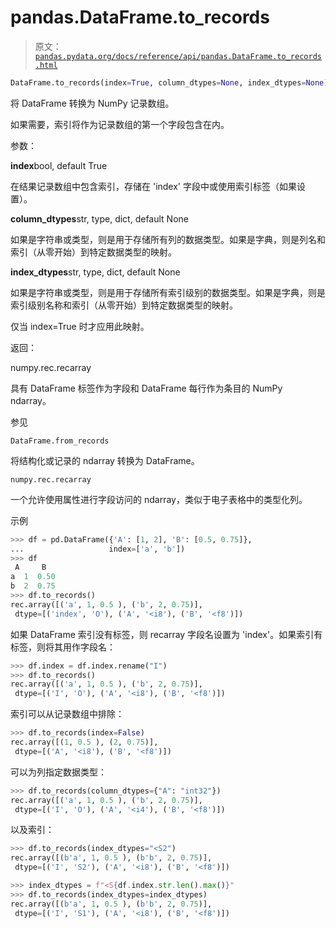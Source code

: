 # pandas.DataFrame.to_records

> 原文：[`pandas.pydata.org/docs/reference/api/pandas.DataFrame.to_records.html`](https://pandas.pydata.org/docs/reference/api/pandas.DataFrame.to_records.html)

```py
DataFrame.to_records(index=True, column_dtypes=None, index_dtypes=None)
```

将 DataFrame 转换为 NumPy 记录数组。

如果需要，索引将作为记录数组的第一个字段包含在内。

参数：

**index**bool, default True

在结果记录数组中包含索引，存储在 'index' 字段中或使用索引标签（如果设置）。

**column_dtypes**str, type, dict, default None

如果是字符串或类型，则是用于存储所有列的数据类型。如果是字典，则是列名和索引（从零开始）到特定数据类型的映射。

**index_dtypes**str, type, dict, default None

如果是字符串或类型，则是用于存储所有索引级别的数据类型。如果是字典，则是索引级别名称和索引（从零开始）到特定数据类型的映射。

仅当 index=True 时才应用此映射。

返回：

numpy.rec.recarray

具有 DataFrame 标签作为字段和 DataFrame 每行作为条目的 NumPy ndarray。

参见

`DataFrame.from_records`

将结构化或记录的 ndarray 转换为 DataFrame。

`numpy.rec.recarray`

一个允许使用属性进行字段访问的 ndarray，类似于电子表格中的类型化列。

示例

```py
>>> df = pd.DataFrame({'A': [1, 2], 'B': [0.5, 0.75]},
...                   index=['a', 'b'])
>>> df
 A     B
a  1  0.50
b  2  0.75
>>> df.to_records()
rec.array([('a', 1, 0.5 ), ('b', 2, 0.75)],
 dtype=[('index', 'O'), ('A', '<i8'), ('B', '<f8')]) 
```

如果 DataFrame 索引没有标签，则 recarray 字段名设置为 'index'。如果索引有标签，则将其用作字段名：

```py
>>> df.index = df.index.rename("I")
>>> df.to_records()
rec.array([('a', 1, 0.5 ), ('b', 2, 0.75)],
 dtype=[('I', 'O'), ('A', '<i8'), ('B', '<f8')]) 
```

索引可以从记录数组中排除：

```py
>>> df.to_records(index=False)
rec.array([(1, 0.5 ), (2, 0.75)],
 dtype=[('A', '<i8'), ('B', '<f8')]) 
```

可以为列指定数据类型：

```py
>>> df.to_records(column_dtypes={"A": "int32"})
rec.array([('a', 1, 0.5 ), ('b', 2, 0.75)],
 dtype=[('I', 'O'), ('A', '<i4'), ('B', '<f8')]) 
```

以及索引：

```py
>>> df.to_records(index_dtypes="<S2")
rec.array([(b'a', 1, 0.5 ), (b'b', 2, 0.75)],
 dtype=[('I', 'S2'), ('A', '<i8'), ('B', '<f8')]) 
```

```py
>>> index_dtypes = f"<S{df.index.str.len().max()}"
>>> df.to_records(index_dtypes=index_dtypes)
rec.array([(b'a', 1, 0.5 ), (b'b', 2, 0.75)],
 dtype=[('I', 'S1'), ('A', '<i8'), ('B', '<f8')]) 
```
